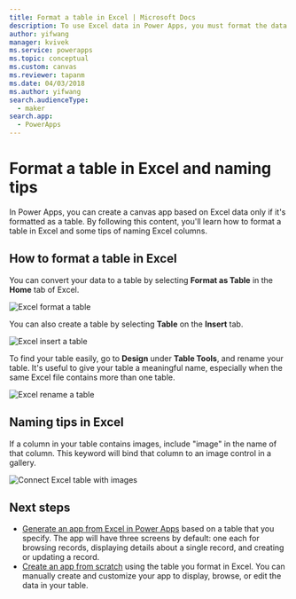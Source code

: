```yaml
---
title: Format a table in Excel | Microsoft Docs
description: To use Excel data in Power Apps, you must format the data as a table. Adding "image" keyword in column names
author: yifwang
manager: kvivek
ms.service: powerapps
ms.topic: conceptual
ms.custom: canvas
ms.reviewer: tapanm
ms.date: 04/03/2018
ms.author: yifwang
search.audienceType: 
  - maker
search.app: 
  - PowerApps
---
```

# Format a table in Excel and naming tips
In Power Apps, you can create a canvas app based on Excel data only if it's formatted as a table. By following this content, you'll learn how to format a table in Excel and some tips of naming Excel columns.

## How to format a table in Excel
You can convert your data to a table by selecting **Format as Table** in the **Home** tab of Excel.

![Excel format a table](./media/how-to-excel-tips/format-table.png)

You can also create a table by selecting **Table** on the **Insert** tab.

![Excel insert a table](./media/how-to-excel-tips/insert-table.png)

To find your table easily, go to **Design** under **Table Tools**, and rename your table. It's useful to give your table a meaningful name, especially when the same Excel file contains more than one table.

![Excel rename a table](./media/how-to-excel-tips/rename-table.png)

## Naming tips in Excel
If a column in your table contains images, include "image" in the name of that column. This keyword will bind that column to an image control in a gallery.

![Connect Excel table with images](./media/how-to-excel-tips/connect-gallery.png)

## Next steps
* [Generate an app from Excel in Power Apps](get-started-create-from-data.md) based on a table that you specify. The app will have three screens by default: one each for browsing records, displaying details about a single record, and creating or updating a record.
* [Create an app from scratch](get-started-create-from-blank.md) using the table you format in Excel. You can manually create and customize your app to display, browse, or edit the data in your table.
